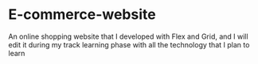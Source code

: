 # E-commerce-website
An online shopping website that I developed with Flex and Grid, and I will edit it during my track learning phase with all the technology that I plan to learn

